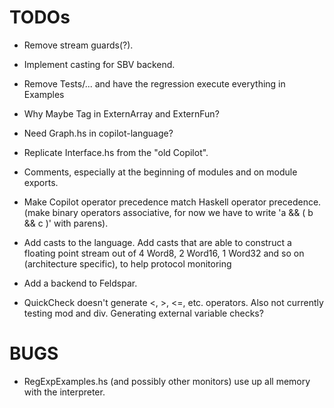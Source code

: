 TODOs
=====

*   Remove stream guards(?).

*   Implement casting for SBV backend.

*   Remove Tests/... and have the regression execute everything in Examples

*   Why Maybe Tag in ExternArray and ExternFun?

*   Need Graph.hs in copilot-language?

*   Replicate Interface.hs from the "old Copilot".

*   Comments, especially at the beginning of modules and on module exports.

*   Make Copilot operator precedence match Haskell operator precedence.
    (make binary operators associative, for now we have to write 'a && ( b && c )'
     with parens).

*   Add casts to the language.  Add casts that are able to construct a floating
    point stream out of 4 Word8, 2 Word16, 1 Word32 and so on (architecture
    specific), to help protocol monitoring

*   Add a backend to Feldspar.

*   QuickCheck doesn't generate <, >, <=, etc. operators.  Also not currently
    testing mod and div.  Generating external variable checks?


BUGS
====

*   RegExpExamples.hs (and possibly other monitors) use up all memory with the interpreter.
